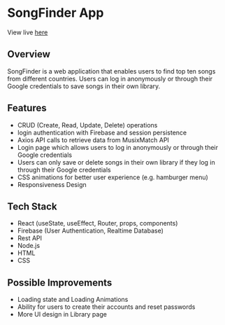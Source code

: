 # SongFinder App 
View live [here](https://my-songfinder.netlify.app)
## Overview

SongFinder is a web application that enables users to find top ten songs from different countries. Users can log in anonymously or through their Google credentials to save songs in their own library. 


## Features
* CRUD (Create, Read, Update, Delete) operations 
* login authentication with Firebase and session persistence
* Axios API calls to retrieve data from MusixMatch API
* Login page which allows users to log in anonymously or through their Google credentials 
* Users can only save or delete songs in their own library if they log in through their Google credentials 
* CSS animations for better user experience (e.g. hamburger menu)
* Responsiveness Design 

## Tech Stack 
* React (useState, useEffect, Router, props, components)
* Firebase (User Authentication, Realtime Database)
* Rest API 
* Node.js 
* HTML
* CSS 


## Possible Improvements 
* Loading state and Loading Animations
* Ability for users to create their accounts and reset passwords
* More UI design in Library page

